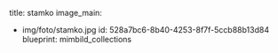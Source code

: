 title: stamko
image_main:
  - img/foto/stamko.jpg
id: 528a7bc6-8b40-4253-8f7f-5ccb88b13d84
blueprint: mimbild_collections
